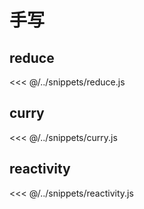 # 手写

## reduce

<<< @/../snippets/reduce.js

## curry

<<< @/../snippets/curry.js

## reactivity

<<< @/../snippets/reactivity.js
